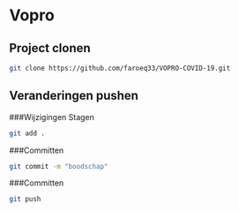 # Vopro

## Project clonen

```bash
git clone https://github.com/faroeq33/VOPRO-COVID-19.git
```

## Veranderingen pushen

###Wijzigingen Stagen
```bash
git add .
```

###Committen
```bash
git commit -m "boodschap"
```

###Committen
```bash
git push
```